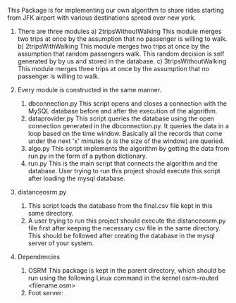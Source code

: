 This Package is for implementing our own algorithm to share rides starting from JFK airport with various destinations spread over new york. 

1) There are three modules
	a) 2tripsWithoutWalking 
		This module merges two trips at once by the assumption that no passenger is willing to walk. 
	b) 2tripsWithWalking
		This module merges two trips at once by the assumption that random passengers walk. This random decision is self generated by 			by us and stored in the database. 
	c) 3tripsWithoutWalking
		This module merges three trips at once by the assumption that no passenger is willing to walk. 
		
2) Every module is constructed in the same manner. 
	1) dbconnection.py
		This script opens and closes a connection with the MySQL database before and after the execution of the algorithm. 
	2) dataprovider.py
		This script queries the database using the open connection generated in the dbconnection.py. It queries the data in a loop 			based on the time window. Basically all the records that come under the next 'x' minutes (x is the size of the window) are 			queried. 
	3) algo.py 
		This script implements the algorithm by getting the data from run.py in the form of a python dictionary. 
	4) run.py 
		This is the main script that connects the algorithm and the database. User trying to run this project should execute this 			script after loading the mysql database. 
3) distanceosrm.py
	1) This script loads the database from the final.csv file kept in this same directory. 
	2) A user trying to run this project should execute the distanceosrm.py file first after keeping the necessary csv file in the same 
	   directory. This should be followed after creating the database in the mysql server of your system. 
4) Dependencies
	1) OSRM
		This package is kept in the parent directory, which should be run using the following Linux command in the kernel 
			osrm-routed <filename.osm> 
	2) Foot server: 
		

